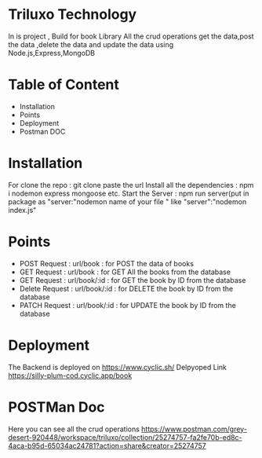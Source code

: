 # Triluxo Technology

 In is project , Build for book Library  All the crud operations  get the data,post the data ,delete the data and update the data using Node.js,Express,MongoDB 

 # Table of Content

  * Installation
  * Points
  * Deployment
  * Postman DOC

# Installation
 For clone the repo :  git clone  paste the url
 Install all the dependencies : npm i nodemon express mongoose  etc.
  Start the Server : npm run server(put in package  as "server:"nodemon  name of your file " like  "server":"nodemon index.js"

  # Points 
  *  POST Request :  url/book   : for POST the data of books
  *  GET Request :  url/book   : for GET All the books from the  database
  *  GET Request :  url/book/:id   : for GET the book by ID from the  database
  *  Delete Request :  url/book/:id   : for DELETE  the book by ID from the  database
*  PATCH Request :  url/book/:id   : for UPDATE  the book by ID from the  database

  # Deployment
  The Backend is deployed on https://www.cyclic.sh/
   Delpyoped Link https://silly-plum-cod.cyclic.app/book

# POSTMan Doc
 Here  you can see all the crud operations
https://www.postman.com/grey-desert-920448/workspace/triluxo/collection/25274757-fa2fe70b-ed8c-4aca-b95d-65034ac24781?action=share&creator=25274757 
  
